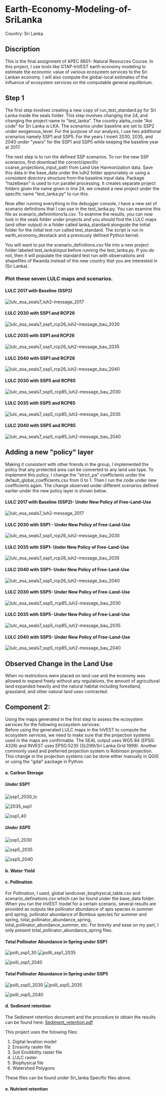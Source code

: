 # Earth-Economy-Modeling-of-SriLanka
Country: Sri Lanka

## Discription
This is the final assignment of APEC 8601- Natural Resources Course. In this project, I use tools like GTAP-InVEST earth economy modeling to estimate the economic value of various ecosystem services to the Sri Lankan economy. I will also compute the global-local estimates of the influence of ecosystem services on the computable general equilibrium.

## Step 1
The first step involves creating a new copy of run_test_standard.py for Sri Lanka inside the seals folder.  This step involves changing line 24, and changing the project name to "test_lanka". The country alpha_code "Aoi code" for Sri Lanka is LKA. The scenarios under baseline are set to SSP2 under exogenous_level.  For the purpose of our analysis, I use two additional scenarios namely SSP1 and SSP5. For the years I insert 2030, 2035, and 2040 under "years" for the SSP1 and SSP5 while keeping the baseline year at 2017.

The next step is to run the defined SSP scenarios. To run the new SSP scenarios, first download the correct/specific coarse_projections_input_path from Land Use Harmonization data. Save this data in the base_data under the lulh2 folder approriately or using a consistent directory structure from the baseline input data. Package "hazelbean" is used to run parallel processing. It creates separate project folders given the name given in line 24. we created a new project under the specific name "test_lanka.py" to run this. 

Now after running everything in the debugger console, I have a new set of scenario definitions that I can use in the test_lanka.py. You can examine this file as scenario_defininitions1a.csv. To examine the results, you can now look in the seals folder under projects and you should find the LULC maps (and other output) in a folder called lanka_standard alongside the initial folder for the initial test run called test_standard. The script is run in earth_economy_devstack and a previously defined Python kernel.

You will want to put the scenario_definitions.csv file into a new project folder labeled test_lanka\input before running the test_lanka.py. If you do not, then it will populate the standard test run with observations and shapefiles of Rwanda instead of the new country that you are interested in (Sri Lanka). 

### Plot these seven LULC maps and scenarios.
#### LULC 2017 with Baseline (SSP2)

![lulc_esa_seals7_luh2-message_2017](https://github.com/subinpoudel/Earth-Economy-Modeling-of-SriLanka/assets/141669397/9f1fa809-5a25-45b9-a2b6-e3e05587ca84)


#### LULC 2030 with SSP1 and RCP26

![lulc_esa_seals7_ssp1_rcp26_luh2-message_bau_2030](https://github.com/subinpoudel/Earth-Economy-Modeling-of-SriLanka/assets/141669397/031297b5-fa79-4ce1-875c-733584043633)

#### LULC 2035 with SSP1 and RCP26

![lulc_esa_seals7_ssp1_rcp26_luh2-message_bau_2035](https://github.com/subinpoudel/Earth-Economy-Modeling-of-SriLanka/assets/141669397/4c8bd915-061d-497d-be94-87e2d6c8dbec)



#### LULC 2040 with SSP1 and RCP26

![lulc_esa_seals7_ssp1_rcp26_luh2-message_bau_2040](https://github.com/subinpoudel/Earth-Economy-Modeling-of-SriLanka/assets/141669397/f8501722-ec44-4adf-b6c2-2dd011e17276)



#### LULC 2030 with SSP5 and RCP85

![lulc_esa_seals7_ssp5_rcp85_luh2-message_bau_2030](https://github.com/subinpoudel/Earth-Economy-Modeling-of-SriLanka/assets/141669397/222940df-b61b-46ca-97a6-3357af835e1a)



#### LULC 2035 with SSP5 and RCP85

![lulc_esa_seals7_ssp5_rcp85_luh2-message_bau_2035](https://github.com/subinpoudel/Earth-Economy-Modeling-of-SriLanka/assets/141669397/926f2426-c8d3-4068-9bab-6c9e6785de31)

#### LULC 2040 with SSP5 and RCP85
![lulc_esa_seals7_ssp5_rcp85_luh2-message_bau_2040](https://github.com/subinpoudel/Earth-Economy-Modeling-of-SriLanka/assets/141669397/36f0a770-7680-46b3-86a5-dbd98d9f4cec)

## Adding a new "policy" layer 
Making it consistent with other friends in the group, I implemented the policy that any protected area can be converted to any land use type. To implement this policy, I change the "strict_pa" coefficients under the default_global_coefficients.csv from 0 to 1. Then I run the code under new coefficients again. The change observed under different scenarios defined earlier under the new policy layer is shown below. 
#### LULC 2017 with Baseline (SSP2)- Under New Policy of Free-Land-Use

![lulc_esa_seals7_luh2-message_2017](https://github.com/subinpoudel/Earth-Economy-Modeling-of-SriLanka/assets/141669397/fba406ea-7717-4c83-97ec-d756c4650efe)

#### LULC 2030 with SSP1 - Under New Policy of Free-Land-Use

![lulc_esa_seals7_ssp1_rcp26_luh2-message_bau_2030](https://github.com/subinpoudel/Earth-Economy-Modeling-of-SriLanka/assets/141669397/bd70b1a2-16e5-4d36-ad95-ad31b82fd713)


#### LULC 2035 with SSP1- Under New Policy of Free-Land-Use

![lulc_esa_seals7_ssp1_rcp26_luh2-message_bau_2035](https://github.com/subinpoudel/Earth-Economy-Modeling-of-SriLanka/assets/141669397/173c4043-4be8-4aef-93bd-512e943947a8)


#### LULC 2040 with SSP1- Under New Policy of Free-Land-Use
![lulc_esa_seals7_ssp1_rcp26_luh2-message_bau_2040](https://github.com/subinpoudel/Earth-Economy-Modeling-of-SriLanka/assets/141669397/59c85589-bbe6-49af-bc45-0647b7eec7f4)


#### LULC 2030 with SSP5- Under New Policy of Free-Land-Use

![lulc_esa_seals7_ssp5_rcp85_luh2-message_bau_2030](https://github.com/subinpoudel/Earth-Economy-Modeling-of-SriLanka/assets/141669397/87e788b6-8eac-42d1-a0d2-a1da1ad229c4)

#### LULC 2035 with SSP5- Under New Policy of Free-Land-Use


![lulc_esa_seals7_ssp5_rcp85_luh2-message_bau_2035](https://github.com/subinpoudel/Earth-Economy-Modeling-of-SriLanka/assets/141669397/c5fa8e43-3e66-41c5-a148-4e3700cd0292)


#### LULC 2040 with SSP5- Under New Policy of Free-Land-Use


![lulc_esa_seals7_ssp5_rcp85_luh2-message_bau_2040](https://github.com/subinpoudel/Earth-Economy-Modeling-of-SriLanka/assets/141669397/1df1e577-1da7-4163-b864-3cbcbca545a4)

## Observed Change in the Land Use

When no restrictions were placed on land use and the economy was allowed to expand freely without any regulations, the amount of agricultural land expanded heavily and the natural habitat including forestland, grassland, and other natural land uses contracted. 


## Component 2: 
Using the maps generated in the first step to assess the ecosystem services for the following ecosystem services:  
Before using the generated LULC maps in the InVEST to compute the ecosystem services, we need to make sure that the projection systems used in the maps are confirmable. The SEAL output uses WGS 84 (EPSG: 4326) and  INVEST uses EPSG:5235 (SLD99/Sri Lanka Grid 1999). Another commonly used and preferred projection system is Robinson projection. This change in the projection systems can be done either manually in QGIS or using the "gdal" package in Python. 

#### a. Carbon Storage

##### Under SSP1
![ssp1_2030_tc](https://github.com/subinpoudel/Earth-Economy-Modeling-of-SriLanka/assets/141669397/05454cb2-575a-43e2-803c-ebffb4291290)

![2035_ssp1](https://github.com/subinpoudel/Earth-Economy-Modeling-of-SriLanka/assets/141669397/b05abd4e-d6a5-4bb7-9a69-b9dd9c348804)

![ssp1_40](https://github.com/subinpoudel/Earth-Economy-Modeling-of-SriLanka/assets/141669397/bb59c303-622b-4688-804e-ab9d6f5f3bb3)


##### Under SSP5
![ssp1_2030](https://github.com/subinpoudel/Earth-Economy-Modeling-of-SriLanka/assets/141669397/e0e232e9-c95f-4dfb-b11a-d16c9f6b21eb)

![ssp5_2035](https://github.com/subinpoudel/Earth-Economy-Modeling-of-SriLanka/assets/141669397/16e38f9a-bac5-43e3-8f23-817bb19f1519)

![ssp5_2040](https://github.com/subinpoudel/Earth-Economy-Modeling-of-SriLanka/assets/141669397/4ffed075-b132-45bd-9994-e17de4f0d772)



#### b. Water Yield



#### c. Pollination
For Pollination, I used, global landcover_biophysical_table.csv and scenario_definations.csv which can be found under the base_data folder. When you run the InVEST model for a certain scenario, several results are provided as outputs like pollinator abundance of apis species in summer and spring, pollinator abundance of Bombus species for summer and spring, total_pollinator_abundance_spring, total_pollinator_abundance_summer, etc. For brevity and ease on my part, I only present total_pollinator_abundance_spring files. 

#### Total Pollinator Abundance in Spring under SSP1
![polli_ssp1_30](https://github.com/subinpoudel/Earth-Economy-Modeling-of-SriLanka/assets/141669397/2bcfe9d5-2efe-421c-b200-4de8a8c3a60c)
![pollli_ssp1_2035](https://github.com/subinpoudel/Earth-Economy-Modeling-of-SriLanka/assets/141669397/61429a2e-8987-44ae-b070-2e137e06ba38)

![polli_ssp1_2040](https://github.com/subinpoudel/Earth-Economy-Modeling-of-SriLanka/assets/141669397/a75a6564-d21b-4dda-88a5-c553a6133051)


#### Total Pollinator Abundance in Spring under SSP5

![polli_ssp5_2030](https://github.com/subinpoudel/Earth-Economy-Modeling-of-SriLanka/assets/141669397/3c2de6d3-74c5-4f96-aeeb-77ad718bf0cc)
![polli_ssp5_2035](https://github.com/subinpoudel/Earth-Economy-Modeling-of-SriLanka/assets/141669397/63e77a1c-0342-42b3-aaa0-5803258b849e)

![polli_ssp5_2040](https://github.com/subinpoudel/Earth-Economy-Modeling-of-SriLanka/assets/141669397/12fff471-e306-4a73-9b2d-5d9ca72047d8)


#### d. Sediment retention

The Sediment retention document and the procedure to obtain the results can be found here: 
[Sediment_retention.pdf](https://github.com/subinpoudel/Earth-Economy-Modeling-of-SriLanka/files/15243059/Sediment_retention.pdf)

This project uses the folowing files:
1. Digital levation model
2. Erosivity raster file
3. Soil Erodibility raster file
4. LULC raster
5. Biophysical file
6. Watershed Polygons

These files can be found under Sri_lanka Specific files above. 

#### e. Nutrient retention

